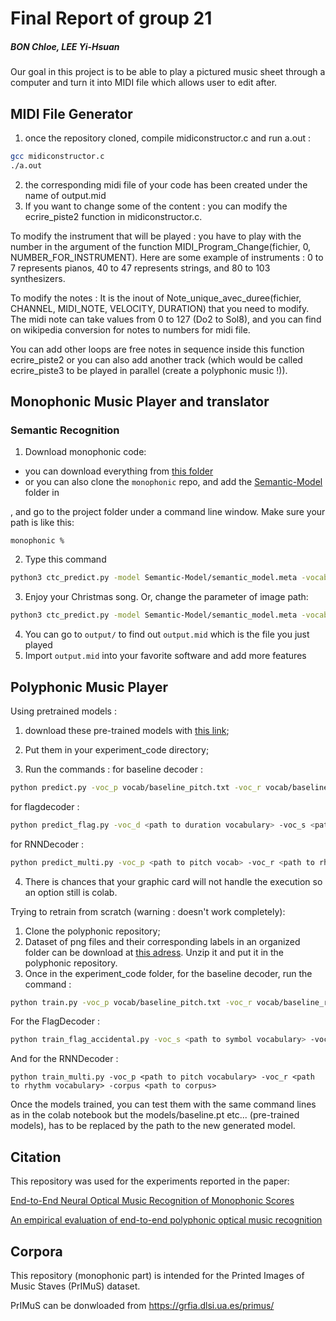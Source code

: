 # Final Report of group 21
##### BON Chloe, LEE Yi-Hsuan

Our goal in this project is to be able to play a pictured music sheet through a computer and turn it into MIDI file which allows user to edit after.


## MIDI File Generator

1. once the repository cloned, compile midiconstructor.c and run a.out :
```bash
gcc midiconstructor.c
./a.out 
```
2. the corresponding midi file of your code has been created under the name of output.mid
3. If you want to change some of the content : you can modify the ecrire_piste2 function in midiconstructor.c.

To modify the instrument that will be played :
you have to play with the number in the argument of the function MIDI_Program_Change(fichier, 0, NUMBER_FOR_INSTRUMENT).
Here are some example of instruments : 0 to 7 represents pianos, 40 to 47 represents strings, and 80 to 103 synthesizers.

To modify the notes :
It is the inout of Note_unique_avec_duree(fichier, CHANNEL, MIDI_NOTE, VELOCITY, DURATION) that you need to modify.
The midi note can take values from 0 to 127 (Do2 to Sol8), and you can find on wikipedia conversion for notes to numbers for midi file.

You can add other loops are free notes in sequence inside this function ecrire_piste2 or you can also add another track (which would be called ecrire_piste3 to be played in parallel (create a polyphonic music !)).

## Monophonic Music Player and translator
### Semantic Recognition

1. Download monophonic code:
  * you can download everything from [this folder](https://www.dropbox.com/sh/smd8r66pxcegvt3/AAB3vFl77J3Scu791mZsAMuIa?dl=0)
  * or you can also clone the `monophonic` repo, and add the [Semantic-Model](https://www.dropbox.com/sh/senkb6uoogx46fu/AABIT3ZVaxw-5EzpE3_-XPUTa?dl=0) folder in 

, and go to the project folder under a command line window. Make sure your path is like this:

```
monophonic % 
```
2. Type this command

```bash
python3 ctc_predict.py -model Semantic-Model/semantic_model.meta -vocabulary Data/vocabulary_semantic.txt -image Data/example/deck_full.png
```

3. Enjoy your Christmas song. Or, change the parameter of image path:
```bash
python3 ctc_predict.py -model Semantic-Model/semantic_model.meta -vocabulary Data/vocabulary_semantic.txt -image [image_path]
```
4. You can go to `output/` to find out `output.mid` which is the file you just played
5. Import `output.mid` into your favorite software and add more features


## Polyphonic Music Player 

Using pretrained models :

1. download these pre-trained models with [this link](https://drive.google.com/drive/folders/1OVPg_oSsb1X9YaXI5mB7nxhO1WQx53u9?usp=sharing);

2. Put them in your experiment_code directory;

3. Run the commands :
for baseline decoder :
```bash
python predict.py -voc_p vocab/baseline_pitch.txt -voc_r vocab/baseline_rythm.txt -model baseline.pt -image <your path to directory of images> -out output
```
for flagdecoder :
```bash
python predict_flag.py -voc_d <path to duration vocabulary> -voc_s <path to symbol vocabulary> -voc_a <path to alter vocabulary> -model <path to trained model> -images <path to image directory to predict> -out_p <output path for pitch predictions> -out_r <output path for rhythm predictions>
```
for RNNDecoder :
```bash
python predict_multi.py -voc_p <path to pitch vocab> -voc_r <path to rhythm vocab> -model <path to trained model> -images <path to directory of images to predict> -out <directory to output predictions>
```

4. There is chances that your graphic card will not handle the execution so an option still is colab.

Trying to retrain from scratch (warning : doesn't work completely):

1. Clone the polyphonic repository;
2. Dataset of png files and their corresponding labels in an organized folder can be download at [this adress](https://www.dropbox.com/s/sh26wabvcsaf4zn/Dataset.zip?dl=0).
Unzip it and put it in the polyphonic repository.
3. Once in the experiment_code folder, for the baseline decoder, run the command :
```bash
python train.py -voc_p vocab/baseline_pitch.txt -voc_r vocab/baseline_rythm.txt -corpus ../Dataset
```
For the FlagDecoder : 
```bash
python train_flag_accidental.py -voc_s <path to symbol vocabulary> -voc_d <path to duration vocabulary> -voc_a <path to alter vocabulary> -corpus <path to corpus>
```
And for the RNNDecoder :
```
python train_multi.py -voc_p <path to pitch vocabulary> -voc_r <path to rhythm vocabulary> -corpus <path to corpus>
```

Once the models trained, you can test them with the same command lines as in the colab notebook but the models/baseline.pt etc... (pre-trained models), has to be replaced by the path to the new generated model.

## Citation
This repository was used for the experiments reported in the paper:

[End-to-End Neural Optical Music Recognition of Monophonic Scores](http://www.mdpi.com/2076-3417/8/4/606)

[An empirical evaluation of end-to-end polyphonic optical music recognition](https://archives.ismir.net/ismir2021/paper/000020.pdf)

## Corpora
This repository (monophonic part) is intended for the Printed Images of Music Staves (PrIMuS) dataset.

PrIMuS can be donwloaded from https://grfia.dlsi.ua.es/primus/
